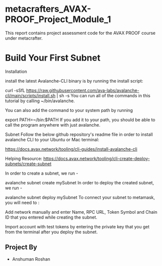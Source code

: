 # metacrafters_AVAX-PROOF_Project_Module_1
This report contains project assessment code for the AVAX PROOF course under metacrafter.

# Build Your First Subnet
Installation

install the latest Avalanche-CLI binary is by running the install script:

curl -sSfL https://raw.githubusercontent.com/ava-labs/avalanche-cli/main/scripts/install.sh | sh -s
You can run all of the commands in this tutorial by calling ~/bin/avalanche.

You can also add the command to your system path by running

export PATH=~/bin:$PATH
If you add it to your path, you should be able to call the program anywhere with just avalanche.

Subnet
Follow the below github repository's readme file in order to install avalanche CLI to your Ubuntu or Mac terminal:

https://docs.avax.network/tooling/cli-guides/install-avalanche-cli

Helping Resource: https://docs.avax.network/tooling/cli-create-deploy-subnets/create-subnet

In order to create a subnet, we run -

avalanche subnet create mySubnet
In order to deploy the created subnet, we run -

avalanche subnet deploy mySubnet
To connect your subnet to metamask, you will need to :

Add network manually and enter Name, RPC URL, Token Symbol and Chain ID that you entered while creating the subnet.

Import account with test tokens by entering the private key that you get from the terminal after you deploy the subnet.

## Project By
- Anshuman Roshan
